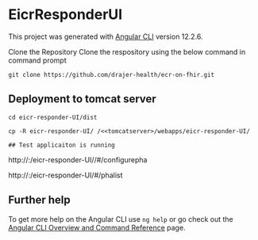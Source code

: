 # EicrResponderUI

This project was generated with [Angular CLI](https://github.com/angular/angular-cli) version 12.2.6.

Clone the Repository
Clone the respository using the below command in command prompt

```git clone https://github.com/drajer-health/ecr-on-fhir.git```

## Deployment to tomcat server

```
cd eicr-responder-UI/dist

cp -R eicr-responder-UI/ /<<tomcatserver>/webapps/eicr-responder-UI/

## Test applicaiton is running 

```
http://<tomcathost>:<tomcatport>/eicr-responder-UI//#/configurepha

http://<tomcathost>:<tomcatport>/eicr-responder-UI/#/phalist

## Further help

To get more help on the Angular CLI use `ng help` or go check out the [Angular CLI Overview and Command Reference](https://angular.io/cli) page.
